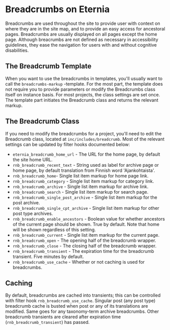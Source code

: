 # Breadcrumbs on Eternia

Breadcrumbs are used throughout the site to provide user with context on where they are in the site map, and to provide an easy access for ancestoral pages. Breadcrumbs are usually displayed on all pages except the home page. Although breacrumbs are not defined as necessary in accessibility guidelines, they ease the navigation for users with and without cognitive disabilities.

## The Breadcrumb Template

When you want to use the breadcrumbs in templates, you'll usually want to call the `breadcrumbs-markup` -template. For the most part, the template does not require you to provide parameters or modify the Breadcrumbs class itself on instance basis. For most projects, the class settings are set once. The template part initiates the Breadcrumb class and returns the relevant markup. 

## The Breadcrumb Class

If you need to modify the breadcrumbs for a project, you'll need to edit the Breadcrumb class, located at `inc/includes/breadcrumb`. Most of the relevant settings can be updated by filter hooks documented below:

- `eternia_breadcrumb_home_url` - The URL for the home page, by default the site home URL.
- `rnb_breadcrumb_recent_text` - String used as label for archive page or home page, by default translation from Finnish word 'Ajankohtaista'.
- `rnb_breadcrumb_home`- Single list item markup for home page link.
- `rnb_breadcrumb_category` - Single list item markup for category link.
- `rnb_breadcrumb_archive` - Single list item markup for archive link.
- `rnb_breadcrumb_search` - Single list item markup for search page.
- `rnb_breadcrumb_single_post_archive` - Single list item markup for the post archive.
- `rnb_breadcrumb_single_cpt_archive` - Single list item markup for other post type archives.
- `rnb_breadcrumb_enable_ancestors` - Boolean value for whether ancestors of the current page should be shown. True by default. Note that home will be shown regardless of this setting.
- `rnb_breadcrumb_current` - Single list item markup for the current page.
- `rnb_breadcrumb_open` - The opening half of the breadcrumb wrapper. 
- `rnb_breadcrumb_close` - The closing half of the breadcrumb wrapper.
- `rnb_breadcrumb_transient` - The expiration time for the breadcrumb transient. Five minutes by default.
- `rnb_breadcrumb_use_cache` - Whether or not caching is used for breadcrumbs.

## Caching

By default, breadcrumbs are cached into transients; this can be controlled with filter hook `rnb_breadcrumb_use_cache`. Singular post (any post type) breadcrumb cache is busted when post or any of its translations are modified. Same goes for any taxonomy-term archive breadcrumbs. Other breadcrumb transients are cleared after expiration time (`rnb_breadcrumb_transient`) has passed.